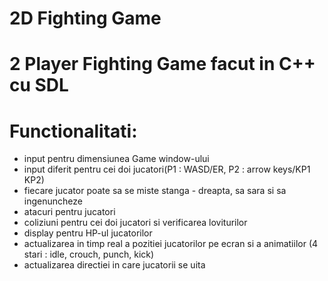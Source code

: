 # 2D Fighting Game
# 2 Player Fighting Game facut in C++ cu SDL
# Functionalitati:
- input pentru dimensiunea Game window-ului
- input diferit pentru cei doi jucatori(P1 : WASD/ER, P2 : arrow keys/KP1 KP2)
- fiecare jucator poate sa se miste stanga - dreapta, sa sara si sa ingenuncheze
- atacuri pentru jucatori
- coliziuni pentru cei doi jucatori si verificarea loviturilor
- display pentru HP-ul jucatorilor
- actualizarea in timp real a pozitiei jucatorilor pe ecran si a animatiilor (4 stari : idle, crouch, punch, kick)
- actualizarea directiei in care jucatorii se uita
